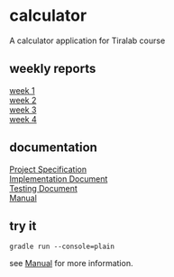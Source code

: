 # calculator
A calculator application for Tiralab course

## weekly reports
[week 1](docs/weekly1.md)  
[week 2](docs/weekly2.md)  
[week 3](docs/weekly3.md)  
[week 4](docs/weekly4.md)  

## documentation
[Project Specification](docs/specification.md)  
[Implementation Document](docs/implementation.md)  
[Testing Document](docs/specification.md)  
[Manual](docs/manual.md)  

## try it
```
gradle run --console=plain
```
see [Manual](docs/manual.md) for more information.  